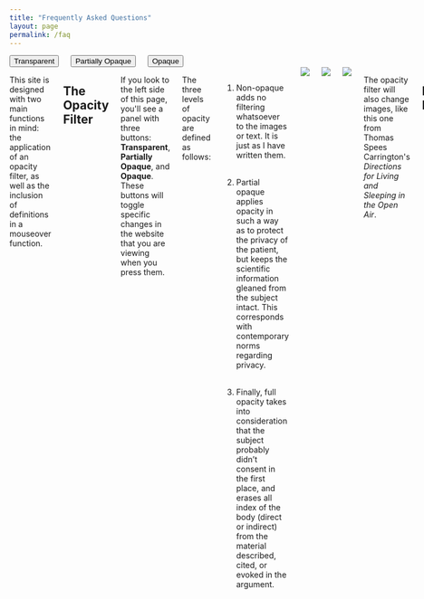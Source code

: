 ```yaml
---
title: "Frequently Asked Questions"
layout: page
permalink: /faq
---
```


<div class="grid-container">
	<div class="grid-x grid-padding-x">
		<div class="large-2 columns show-for-landscape section-toc">
			<button id="transparentBtn" class="toggle-button accentbg">Transparent</button>
			<button id="partiallyOpaqueBtn" class="toggle-button accentbg selected">Partially Opaque</button>
			<button id="opaqueBtn" class="toggle-button accentbg">Opaque</button>
		</div>
	</div>
</div>
<div class="large-9 large-offset-3 columns">

This site is designed with two main functions in mind: the application of an opacity filter, as well as the inclusion of definitions in a mouseover function.

## The Opacity Filter

If you look to the left side of this page, you'll see a panel with three buttons: <b>Transparent</b>, <b>Partially Opaque</b>, and <b>Opaque</b>. These buttons will toggle specific changes in the website that you are viewing when you press them.<br><br>

The three levels of opacity are defined as follows:<br><br>

1. Non-opaque adds no filtering whatsoever to the images or text. It is just as I have written them.<br><br>

1. <span class="opaque-lines"><span class="partial-lines">Partial opaque applies opacity in such a way as to protect the privacy of the patient, but keeps the scientific information gleaned from the subject intact. This corresponds with contemporary norms regarding privacy.</span></span><br><br>

1. <span class="opaque-lines">Finally, full opacity takes into consideration that the subject probably didn’t consent in the first place, and erases all index of the body (direct or indirect) from the material described, cited, or evoked in the argument.</span><br><br>

<img id="CityofChicagoMunicipalTub1-4_1917-1924_44" class="opaque" src="{{ site.baseurl }}/assets/img/CityofChicagoMunicipalTub1-4_1917-1924_44_full.jpg">

<img id="CityofChicagoMunicipalTub1-4_1917-1924_44" class="transparent" src="{{ site.baseurl }}/assets/img/CityofChicagoMunicipalTub1-4_1917-1924_44.jpg">

<img id="CityofChicagoMunicipalTub1-4_1917-1924_44" class="partially-opaque" src="{{ site.baseurl }}/assets/img/CityofChicagoMunicipalTub1-4_1917-1924_44_partial.jpg">

The opacity filter will also change images, like this one from Thomas Spees Carrington's *Directions for Living and Sleeping in the Open Air*.<br><br>
<br><br>
## Definition Mouseover<br><br>

Academics tend to love their jargon. Sometimes it can be quite helpful, especially when describing very specific concepts or phenomena. In order to lessen the load for readers, certain terms have been tagged with definitions to help specify why and how they function in the dissertation's argument.<br><br>

Some examples<br><br>

> I often talk about <span data-tooltip aria-haspopup="true" class="has-tip" data-disable-hover="false" tabindex="1" title="Discourse refers to a scholarly conversation which occurs in a field of knowledge production. I use it in a Foucauldian sense, to convey the agreed upon modes and objects of discussion which are commonly discussed in a scholarly discipline"><b>discourse</b></span> in this dissertation. I also have a problem with <span data-tooltip aria-haspopup="true" class="has-tip" data-disable-hover="false" tabindex="1" title="Visual culture refers to an interdisciplinary field that looks at the social construction of vision."><b>visual culture</b></span>.

</div>